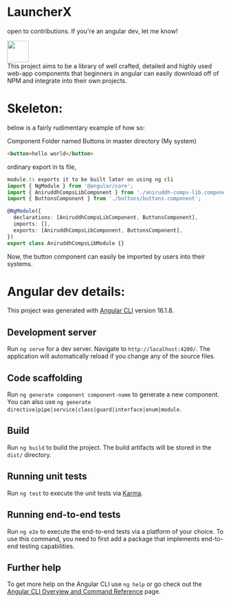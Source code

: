   # LauncherX

  open to contributions. If you're an angular dev, let me know!
<div>
   <img src="https://github.com/thankyoufortherecongnitionchair/LaunchPad/assets/77891681/ae7b304b-578d-4bac-af1d-06a318b65f8a" height="50", width="50">
</div>
This project aims to be a library of well crafted, detailed and highly used web-app components that beginners in angular can easily download off of NPM and integrate into their own projects.

# Skeleton:

below is a fairly rudimentary example of how so:

Component Folder named Buttons in master directory (My system)
```html
<button>hello world</button>
```
ordinary export in ts file,
```typescript
module.ts exports it to be built later on using ng cli
import { NgModule } from '@angular/core';
import { AniruddhCompsLibComponent } from './aniruddh-comps-lib.component';
import { ButtonsComponent } from './buttons/buttons.component';

@NgModule({
  declarations: [AniruddhCompsLibComponent, ButtonsComponent],
  imports: [],
  exports: [AniruddhCompsLibComponent, ButtonsComponent],
})
export class AniruddhCompsLibModule {}
```
Now, the button component can easily be imported by users into their systems.

# Angular dev details:
This project was generated with [Angular CLI](https://github.com/angular/angular-cli) version 16.1.8.

## Development server

Run `ng serve` for a dev server. Navigate to `http://localhost:4200/`. The application will automatically reload if you change any of the source files.

## Code scaffolding

Run `ng generate component component-name` to generate a new component. You can also use `ng generate directive|pipe|service|class|guard|interface|enum|module`.

## Build

Run `ng build` to build the project. The build artifacts will be stored in the `dist/` directory.

## Running unit tests

Run `ng test` to execute the unit tests via [Karma](https://karma-runner.github.io).

## Running end-to-end tests

Run `ng e2e` to execute the end-to-end tests via a platform of your choice. To use this command, you need to first add a package that implements end-to-end testing capabilities.

## Further help

To get more help on the Angular CLI use `ng help` or go check out the [Angular CLI Overview and Command Reference](https://angular.io/cli) page.
